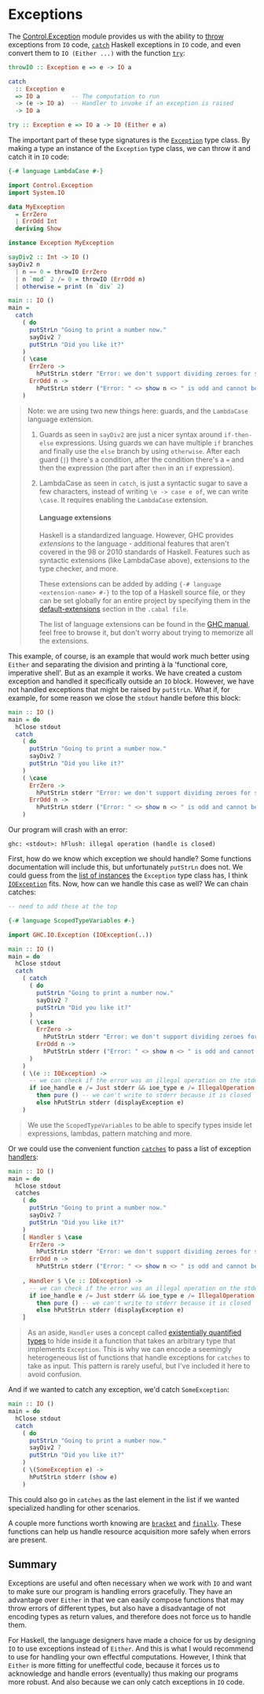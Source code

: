 # Exceptions

The [Control.Exception](https://hackage.haskell.org/package/base-4.15.0.0/docs/Control-Exception.html)
module provides us with the ability to
[throw](https://hackage.haskell.org/package/base-4.15.0.0/docs/Control-Exception.html#v:throwIO)
exceptions from `IO` code,
[`catch`](https://hackage.haskell.org/package/base-4.15.0.0/docs/Control-Exception.html#g:5)
Haskell exceptions in `IO` code, and even convert them to `IO (Either ...)`
with the function [`try`](https://hackage.haskell.org/package/base-4.15.0.0/docs/Control-Exception.html#g:7):

```hs
throwIO :: Exception e => e -> IO a

catch
  :: Exception e
  => IO a         -- The computation to run
  -> (e -> IO a)  -- Handler to invoke if an exception is raised
  -> IO a

try :: Exception e => IO a -> IO (Either e a)
```

The important part of these type signatures is the
[`Exception`](https://hackage.haskell.org/package/base-4.15.0.0/docs/Control-Exception.html#t:Exception)
type class. By making a type an instance of the `Exception` type class, we can throw it
and catch it in `IO` code:

```hs
{-# language LambdaCase #-}

import Control.Exception
import System.IO

data MyException
  = ErrZero
  | ErrOdd Int
  deriving Show

instance Exception MyException

sayDiv2 :: Int -> IO ()
sayDiv2 n
  | n == 0 = throwIO ErrZero
  | n `mod` 2 /= 0 = throwIO (ErrOdd n)
  | otherwise = print (n `div` 2)

main :: IO ()
main =
  catch
    ( do
      putStrLn "Going to print a number now."
      sayDiv2 7
      putStrLn "Did you like it?"
    )
    ( \case
      ErrZero ->
        hPutStrLn stderr "Error: we don't support dividing zeroes for some reason"
      ErrOdd n ->
        hPutStrLn stderr ("Error: " <> show n <> " is odd and cannot be divided by 2")
    )
```

> Note: we are using two new things here: guards, and the `LambdaCase` language extension.
>
> 1. Guards as seen in `sayDiv2` are just a nicer syntax around `if-then-else` expressions.
>    Using guards we can have multiple `if` branches and finally use the `else` branch
>    by using `otherwise`. After each guard (`|`) there's a condition, after the condition there's
>    a `=` and then the expression (the part after `then` in an `if` expression).
>
> 2. LambdaCase as seen in `catch`, is just a syntactic sugar to save a few characters,
>    instead of writing `\e -> case e of`, we can write `\case`. It requires enabling the
>    `LambdaCase` extension.
>
>    #### Language extensions
>
>    Haskell is a standardized language. However, GHC provides *extensions* to the language -
>    additional features that aren't covered in the 98 or 2010 standards of Haskell.
>    Features such as syntactic extensions (like LambdaCase above), extensions to the type checker,
>    and more.
>
>    These extensions can be added by adding `{-# language <extension-name> #-}`
>    to the top of a Haskell source file, or they can be set globally for an entire project by
>    specifying them in the
>    [default-extensions](https://cabal.readthedocs.io/en/3.6/cabal-package.html#pkg-field-default-extensions)
>    section in the `.cabal file`.
>
>    The list of language extensions can be found in the
>    [GHC manual](https://ghc.gitlab.haskell.org/ghc/doc/users_guide/exts.html),
>    feel free to browse it, but don't worry about trying to memorize all the extensions.


This example, of course, is an example that would work much better using `Either` and separating
the division and printing à la 'functional core, imperative shell'. But as an example it works.
We have created a custom exception and handled it specifically outside an `IO` block.
However, we have not handled exceptions that might be raised by `putStrLn`.
What if, for example, for some reason we close the `stdout` handle before this block:

```hs
main :: IO ()
main = do
  hClose stdout
  catch
    ( do
      putStrLn "Going to print a number now."
      sayDiv2 7
      putStrLn "Did you like it?"
    )
    ( \case
      ErrZero ->
        hPutStrLn stderr "Error: we don't support dividing zeroes for some reason"
      ErrOdd n ->
        hPutStrLn stderr ("Error: " <> show n <> " is odd and cannot be divided by 2")
    )
```

Our program will crash with an error:

```
ghc: <stdout>: hFlush: illegal operation (handle is closed)
```

First, how do we know which exception we should handle? Some functions documentation
will include this, but unfortunately `putStrLn` does not. We could guess from the
[list of instances](https://hackage.haskell.org/package/base-4.15.0.0/docs/Control-Exception.html#i:Exception)
the `Exception` type class has, I think
[`IOException`](https://hackage.haskell.org/package/base-4.15.0.0/docs/GHC-IO-Exception.html#t:IOException) fits. Now, how can we handle this case as well? We can chain catches:

```hs
-- need to add these at the top

{-# language ScopedTypeVariables #-}

import GHC.IO.Exception (IOException(..))

main :: IO ()
main = do
  hClose stdout
  catch
    ( catch
      ( do
        putStrLn "Going to print a number now."
        sayDiv2 7
        putStrLn "Did you like it?"
      )
      ( \case
        ErrZero ->
          hPutStrLn stderr "Error: we don't support dividing zeroes for some reason"
        ErrOdd n ->
          hPutStrLn stderr ("Error: " <> show n <> " is odd and cannot be divided by 2")
      )
    )
    ( \(e :: IOException) ->
      -- we can check if the error was an illegal operation on the stderr handle
      if ioe_handle e /= Just stderr && ioe_type e /= IllegalOperation
        then pure () -- we can't write to stderr because it is closed
        else hPutStrLn stderr (displayException e)
    )
```

> We use the `ScopedTypeVariables` to be able to specify types inside let expressions,
> lambdas, pattern matching and more.

Or we could use the convenient function
[`catches`](https://hackage.haskell.org/package/base-4.15.0.0/docs/Control-Exception.html#v:catches)
to pass a list of exception
[handlers](https://hackage.haskell.org/package/base-4.15.0.0/docs/Control-Exception.html#t:Handler):

```hs
main :: IO ()
main = do
  hClose stdout
  catches
    ( do
      putStrLn "Going to print a number now."
      sayDiv2 7
      putStrLn "Did you like it?"
    )
    [ Handler $ \case
      ErrZero ->
        hPutStrLn stderr "Error: we don't support dividing zeroes for some reason"
      ErrOdd n ->
        hPutStrLn stderr ("Error: " <> show n <> " is odd and cannot be divided by 2")
    
    , Handler $ \(e :: IOException) ->
      -- we can check if the error was an illegal operation on the stderr handle
      if ioe_handle e /= Just stderr && ioe_type e /= IllegalOperation
        then pure () -- we can't write to stderr because it is closed
        else hPutStrLn stderr (displayException e)
    ]
```

> As an aside, `Handler` uses a concept called
> [existentially quantified types](https://en.m.wikibooks.org/wiki/Haskell/Existentially_quantified_types)
> to hide inside it a function that takes an arbitrary type that implements `Exception`.
> This is why we can encode a seemingly heterogeneous list of functions that handle exceptions
> for `catches` to take as input.
> This pattern is rarely useful, but I've included it here to avoid confusion.

And if we wanted to catch any exception, we'd catch `SomeException`:

```hs
main :: IO ()
main = do
  hClose stdout
  catch
    ( do
      putStrLn "Going to print a number now."
      sayDiv2 7
      putStrLn "Did you like it?"
    )
    ( \(SomeException e) ->
      hPutStrLn stderr (show e)
    )
```

This could also go in `catches` as the last element in the list if we wanted specialized
handling for other scenarios.

A couple more functions worth knowing are
[`bracket`](https://hackage.haskell.org/package/base-4.15.0.0/docs/Control-Exception.html#v:bracket)
and [`finally`](https://hackage.haskell.org/package/base-4.15.0.0/docs/Control-Exception.html#v:finally).
These functions can help us handle resource acquisition more safely when errors are present.

## Summary

Exceptions are useful and often necessary when we work with `IO` and want to make sure
our program is handling errors gracefully. They have an advantage over `Either` in that
we can easily compose functions that may throw errors of different types, but also have
a disadvantage of not encoding types as return values, and therefore does not force us
to handle them.

For Haskell, the language designers have made a choice for us by designing `IO` to
use exceptions instead of `Either`. And this is what I would recommend to use for
handling your own effectful computations. However, I think that `Either` is more
fitting for uneffectful code, because it forces us to acknowledge and handle errors
(eventually) thus making our programs more robust. And also because we can only
catch exceptions in `IO` code.
